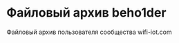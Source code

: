 Файловый архив beho1der
=======================

Файловый архив пользователя сообщества wifi-iot.com
